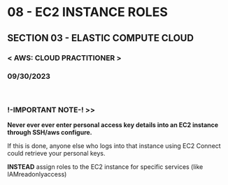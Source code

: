 # 08 - EC2 INSTANCE ROLES

## SECTION 03 - ELASTIC COMPUTE CLOUD <br>

### < AWS: CLOUD PRACTITIONER > <br>

### 09/30/2023 <br>

<br>

### !-IMPORTANT NOTE-! >>

**Never ever ever enter personal access key details into an EC2 instance through SSH/aws configure.**

If this is done, anyone else who logs into that instance using EC2 Connect could retrieve your personal keys.

**INSTEAD** assign roles to the EC2 instance for specific services (like IAMreadonlyaccess)
<br>
